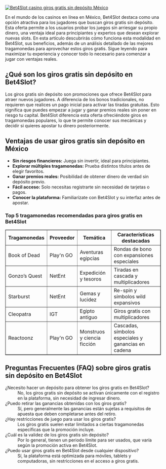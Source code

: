 [![Bet4Slot casino giros gratis sin depósito México](https://123-caf.pages.dev/gitsignup.png)](https://vrmoo.ru/Bt82HjjY)

<p>En el mundo de los casinos en línea en México, Bet4Slot destaca como una opción atractiva para los jugadores que buscan giros gratis sin depósito. Esta oferta permite a los usuarios probar los juegos sin arriesgar su propio dinero, una ventaja ideal para principiantes y expertos que desean explorar nuevas slots. En esta artículo descubrirás cómo funciona esta modalidad en Bet4Slot, sus beneficios, además de un análisis detallado de las mejores tragamonedas para aprovechar estos giros gratis. Sigue leyendo para maximizar tu experiencia y conocer todo lo necesario para comenzar a jugar con ventajas reales.</p>  <h2>¿Qué son los giros gratis sin depósito en Bet4Slot?</h2> <p>Los giros gratis sin depósito son promociones que ofrece Bet4Slot para atraer nuevos jugadores. A diferencia de los bonos tradicionales, no requieren que realices un pago inicial para activar las tiradas gratuitas. Esto significa que puedes empezar a jugar y ganar premios reales sin poner en riesgo tu capital. Bet4Slot diferencia esta oferta ofreciéndote giros en tragamonedas populares, lo que te permite conocer sus mecánicas y decidir si quieres apostar tu dinero posteriormente.</p>  <h2>Ventajas de usar giros gratis sin depósito en México</h2> <ul>   <li><strong>Sin riesgos financieros:</strong> Juega sin invertir, ideal para principiantes.</li>   <li><strong>Explorar múltiples tragamonedas:</strong> Prueba distintos títulos antes de elegir favoritos.</li>   <li><strong>Ganar premios reales:</strong> Posibilidad de obtener dinero de verdad sin depósito previo.</li>   <li><strong>Fácil acceso:</strong> Solo necesitas registrarte sin necesidad de tarjetas o pagos.</li>   <li><strong>Conocer la plataforma:</strong> Familiarízate con Bet4Slot y su interfaz antes de apostar.</li> </ul>  <h3>Top 5 tragamonedas recomendadas para giros gratis en Bet4Slot</h3> <table border="1" cellspacing="0" cellpadding="5">   <thead>     <tr>       <th>Tragamonedas</th>       <th>Proveedor</th>       <th>Temática</th>       <th>Características destacadas</th>     </tr>   </thead>   <tbody>     <tr>       <td>Book of Dead</td>       <td>Play'n GO</td>       <td>Aventuras egipcias</td>       <td>Rondas de bono con expansiones especiales</td>     </tr>     <tr>       <td>Gonzo’s Quest</td>       <td>NetEnt</td>       <td>Expedición y tesoros</td>       <td>Tiradas en cascada y multiplicadores</td>     </tr>     <tr>       <td>Starburst</td>       <td>NetEnt</td>       <td>Gemas y lucidez</td>       <td>Re-spin y símbolos wild expansivos</td>     </tr>     <tr>       <td>Cleopatra</td>       <td>IGT</td>       <td>Egipto antiguo</td>       <td>Giros gratis con multiplicadores</td>     </tr>     <tr>       <td>Reactoonz</td>       <td>Play'n GO</td>       <td>Monstruos y ciencia ficción</td>       <td>Cascadas, símbolos especiales y ganancias en cadena</td>     </tr>   </tbody> </table>  <h2>Preguntas Frecuentes (FAQ) sobre giros gratis sin depósito en Bet4Slot</h2> <dl>   <dt>¿Necesito hacer un depósito para obtener los giros gratis en Bet4Slot?</dt>   <dd>No, los giros gratis sin depósito se activan únicamente con el registro en la plataforma, sin necesidad de ingresar dinero.</dd>      <dt>¿Puedo retirar las ganancias obtenidas con los giros gratis?</dt>   <dd>Sí, pero generalmente las ganancias están sujetas a requisitos de apuesta que deben completarse antes del retiro.</dd>      <dt>¿Hay restricciones de juego para usar los giros gratis?</dt>   <dd>Los giros gratis suelen estar limitados a ciertas tragamonedas específicas que la promoción incluye.</dd>      <dt>¿Cuál es la validez de los giros gratis sin depósito?</dt>   <dd>Por lo general, tienen un periodo límite para ser usados, que varía según la promoción activa en Bet4Slot.</dd>      <dt>¿Puedo usar giros gratis en Bet4Slot desde cualquier dispositivo?</dt>   <dd>Sí, la plataforma está optimizada para móviles, tablets y computadoras, sin restricciones en el acceso a giros gratis.</dd> </dl>